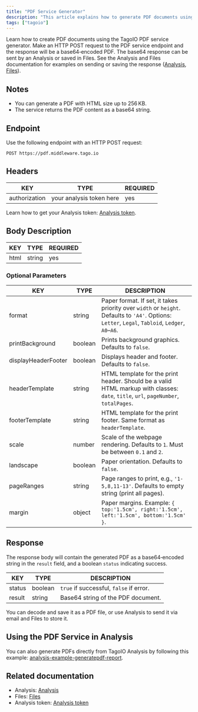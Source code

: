 ```yaml
---
title: "PDF Service Generator"
description: "This article explains how to generate PDF documents using the TagoIO PDF service generator by making an HTTP POST request and receiving a base64-encoded PDF. It documents the endpoint, required headers, request body fields, and size limitations."
tags: ["tagoio"]
---
```

Learn how to create PDF documents using the TagoIO PDF service generator. Make an HTTP POST request to the PDF service endpoint and the response will be a base64‑encoded PDF. The base64 response can be sent by an Analysis or saved in Files. See the Analysis and Files documentation for examples on sending or saving the response ([Analysis](../analysis/analysis-overview), [Files](../files)).

## Notes
- You can generate a PDF with HTML size up to 256 KB.
- The service returns the PDF content as a base64 string.

## Endpoint
Use the following endpoint with an HTTP POST request:

```text
POST https://pdf.middleware.tago.io
```

## Headers
| KEY | TYPE | REQUIRED |
|-----|------|----------|
| authorization | your analysis token here | yes |

Learn how to get your Analysis token: [Analysis token](../analysis/analysis-overview).

## Body Description
| KEY | TYPE | REQUIRED |
|-----|------|----------|
| html | string | yes |

### Optional Parameters

| KEY | TYPE | DESCRIPTION |
|-----|------|-------------|
| format | string | Paper format. If set, it takes priority over `width` or `height`. Defaults to `'A4'`. Options: `Letter`, `Legal`, `Tabloid`, `Ledger`, `A0`–`A6`. |
| printBackground | boolean | Prints background graphics. Defaults to `false`. |
| displayHeaderFooter | boolean | Displays header and footer. Defaults to `false`. |
| headerTemplate | string | HTML template for the print header. Should be a valid HTML markup with classes: `date`, `title`, `url`, `pageNumber`, `totalPages`. |
| footerTemplate | string | HTML template for the print footer. Same format as `headerTemplate`. |
| scale | number | Scale of the webpage rendering. Defaults to `1`. Must be between `0.1` and `2`. |
| landscape | boolean | Paper orientation. Defaults to `false`. |
| pageRanges | string | Page ranges to print, e.g., `'1-5,8,11-13'`. Defaults to empty string (print all pages). |
| margin | object | Paper margins. Example: `{ top:'1.5cm', right:'1.5cm', left:'1.5cm', bottom:'1.5cm' }`. |

## Response
The response body will contain the generated PDF as a base64‑encoded string in the `result` field, and a boolean `status` indicating success.

| KEY | TYPE | DESCRIPTION |
|-----|------|-------------|
| status | boolean | `true` if successful, `false` if error. |
| result | string | Base64 string of the PDF document. |

You can decode and save it as a PDF file, or use Analysis to send it via email and Files to store it.

## Using the PDF Service in Analysis
You can also generate PDFs directly from TagoIO Analysis by following this example: [analysis-example-generatepdf-report](https://github.com/tago-io/analysis-example-generatepdf-report).

## Related documentation
- Analysis: [Analysis](../analysis/analysis-overview)
- Files: [Files](../files)
- Analysis token: [Analysis token](../analysis/analysis-overview)